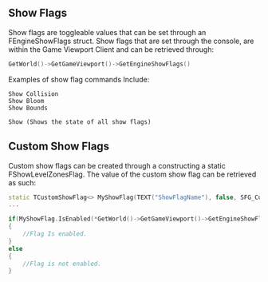 ## Show Flags
Show flags are toggleable values that can be set through an FEngineShowFlags struct.
Show flags that are set through the console, are within the Game Viewport Client and can be retrieved through:
```cpp
GetWorld()->GetGameViewport()->GetEngineShowFlags()
```

Examples of show flag commands Include:
```
Show Collision
Show Bloom
Show Bounds

Show (Shows the state of all show flags)
```

## Custom Show Flags
Custom show flags can be created through a constructing a static FShowLevelZonesFlag.
The value of the custom show flag can be retrieved as such:

```cpp
static TCustomShowFlag<> MyShowFlag(TEXT("ShowFlagName"), false, SFG_Custom);
...

if(MyShowFlag.IsEnabled(*GetWorld()->GetGameViewport()->GetEngineShowFlags()))
{
	//Flag Is enabled.
}
else
{
	//Flag is not enabled.
}
```
